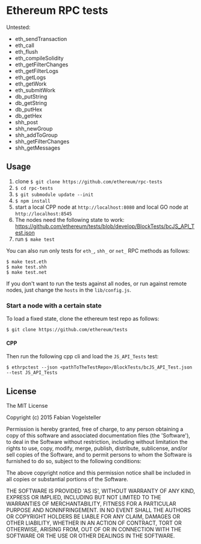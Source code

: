 # Ethereum RPC tests


Untested:

- eth_sendTransaction
- eth_call
- eth_flush
- eth_compileSolidity
- eth_getFilterChanges
- eth_getFilterLogs
- eth_getLogs
- eth_getWork
- eth_submitWork
- db_putString
- db_getString
- db_putHex
- db_getHex
- shh_post
- shh_newGroup
- shh_addToGroup
- shh_getFilterChanges
- shh_getMessages


## Usage

1. clone `$ git clone https://github.com/ethereum/rpc-tests`
2. `$ cd rpc-tests`
3. `$ git submodule update --init`
4. `$ npm install`
5. start a local CPP node at `http://localhost:8080` and local GO node at `http://localhost:8545`
6. The nodes need the following state to work: https://github.com/ethereum/tests/blob/develop/BlockTests/bcJS_API_Test.json
7. run `$ make test`

You can also run only tests for `eth_`, `shh_` or `net_` RPC methods as follows:

    $ make test.eth
    $ make test.shh
    $ make test.net

If you don't want to run the tests against all nodes, or run against remote nodes, just change the `hosts` in the `lib/config.js`.

### Start a node with a certain state

To load a fixed state, clone the ethereum test repo as follows:

    $ git clone https://github.com/ethereum/tests

#### CPP

Then run the following cpp cli and load the `JS_API_Tests` test:

    $ ethrpctest --json <pathToTheTestRepo>/BlockTests/bcJS_API_Test.json --test JS_API_Tests

## License

The MIT License

Copyright (c) 2015 Fabian Vogelsteller

Permission is hereby granted, free of charge, to any person obtaining
a copy of this software and associated documentation files (the
'Software'), to deal in the Software without restriction, including
without limitation the rights to use, copy, modify, merge, publish,
distribute, sublicense, and/or sell copies of the Software, and to
permit persons to whom the Software is furnished to do so, subject to
the following conditions:

The above copyright notice and this permission notice shall be
included in all copies or substantial portions of the Software.

THE SOFTWARE IS PROVIDED 'AS IS', WITHOUT WARRANTY OF ANY KIND,
EXPRESS OR IMPLIED, INCLUDING BUT NOT LIMITED TO THE WARRANTIES OF
MERCHANTABILITY, FITNESS FOR A PARTICULAR PURPOSE AND NONINFRINGEMENT.
IN NO EVENT SHALL THE AUTHORS OR COPYRIGHT HOLDERS BE LIABLE FOR ANY
CLAIM, DAMAGES OR OTHER LIABILITY, WHETHER IN AN ACTION OF CONTRACT,
TORT OR OTHERWISE, ARISING FROM, OUT OF OR IN CONNECTION WITH THE
SOFTWARE OR THE USE OR OTHER DEALINGS IN THE SOFTWARE.
